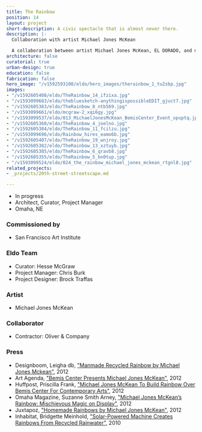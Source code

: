 ```yaml
---
title: The Rainbow
position: 14
layout: project
short-description: A civic spectacle that is almost never there.
description: |-
  Collaboration with artist Michael Jones McKean

  A collaboration between artist Michael Jones McKean, EL DORADO, and multiple engineers, The Rainbow generates actual prismatic rainbows at civic scale from recycled water. In the context of a global water crisis, The Rainbow ignites public imagination and advances popular understanding and acceptance of water recycling. The project’s impact can be measured on multiple fronts: as highly personal and collective artistic experiences for a broad public, and as a utilitarian and progressive model of water reclamation and reuse —underscoring the instrumental value of embedding artists’ perspectives within the most urgent and seemingly intractable challenges of our time. The Rainbow is a project whose legacy spans art, urban design, and multiple cities, and opens new possibilities for an aspirational approach to ecology, infrastructure, and public engagement.
architecture: false
curatorial: true
urban-design: true
education: false
fabrication: false
hero_image: "/v1592593100/eldo/hero_images/therainbow_1_tu2sbp.jpg"
images:
- "/v1592605408/eldo/TheRainbow_14_ifzixa.jpg"
- "/v1593099683/eldo/thebluesketch-anythingispossibleEDIT_gjuct7.jpg"
- "/v1592605383/eldo/TheRainbow_8_ntb569.jpg"
- "/v1593099661/eldo/mcgraw-2_xqi6gy.jpg"
- "/v1593099537/eldo/013_MichaelJonesMcKean_BemisCenter_Event_opuptq.jpg"
- "/v1592605360/eldo/TheRainbow_4_joelno.jpg"
- "/v1592605384/eldo/TheRainbow_11_fcilzu.jpg"
- "/v1593099696/eldo/Rainbow_hires_eamo6b.jpg"
- "/v1592605407/eldo/TheRainbow_19_wnjroy.jpg"
- "/v1592605382/eldo/TheRainbow_13_xztuyb.jpg"
- "/v1592605385/eldo/TheRainbow_6_qravb8.jpg"
- "/v1592605355/eldo/TheRainbow_5_bn0tup.jpg"
- "/v1593099524/eldo/024_the_rainbow_michael_jones_mckean_rtgnl8.jpg"
related_projects:
- _projects/20th-street-streetscape.md

---
```

* In progress
* Architect, Curator, Project Manager
* Omaha, NE

### Commissioned by

* San Francisco Art Institute

### Eldo Team

* Curator: Hesse McGraw
* Project Manager: Chris Burk
* Project Designer: Brock Traffas

### Artist

* Michael Jones McKean

### Collaborator

* Contractor: Oliver & Company

### Press

* Designboom, Leigha db, ["Manmade Recycled Rainbow by Michael Jones Mckean"](https://www.designboom.com/art/manmade-recycled-rainbow-by-michael-jones-mckean/ "Manmade Recycled Rainbow by Michael Jones Mckean"), 2012
* Art Agenda, ["Bemis Center Presents Michael Jones McKean"](https://www.art-agenda.com/announcements/275013/inner-ear-vision-sound-as-medium "Bemis Center Presents Michael Jones McKean"), 2012
* Huffpost, Priscilla Frank, ["Michael Jones McKean To Build Rainbow Over Bemis Center For Contemporary Arts"](https://www.huffpost.com/entry/michael-jones-mckean_n_1539378 "Michael Jones McKean To Build Rainbow Over Bemis Center For Contemporary Arts"), 2012
* Omaha Magazine, Suzanne Smith Arney, ["Michael Jones McKean’s Rainbow: Mischievous Magic on Display"](https://omahamagazine.com/articles/michael-jones-mckeans-rainbow/ "Michael Jones McKean’s Rainbow: Mischievous Magic on Display"), 2012
* Juxtapoz, ["Homemade Rainbows by Michael Jones McKean"](https://www.juxtapoz.com/news/homemade-rainbows-by-michael-jones-mckean/ "Homemade Rainbows by Michael Jones McKean"), 2012
* Inhabitat, Bridgette Meinhold, ["Solar-Powered Machine Creates Rainbows From Recycled Rainwater"](https://inhabitat.com/solar-powered-machine-creates-rainbows-from-recycled-rainwater/michael-jones-mckean-rainbow-9 "Solar-Powered Machine Creates Rainbows From Recycled Rainwater"), 2010